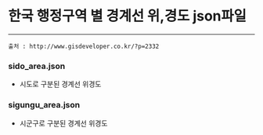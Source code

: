 # 한국 행정구역 별 경계선 위,경도 json파일
***
`출처 : http://www.gisdeveloper.co.kr/?p=2332`

### sido_area.json
* 시도로 구분된 경계선 위경도

### sigungu_area.json
* 시군구로 구분된 경계선 위경도

